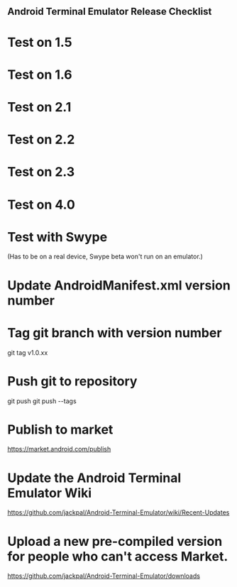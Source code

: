 ## Android Terminal Emulator Release Checklist

# Test on 1.5 

# Test on 1.6

# Test on 2.1

# Test on 2.2

# Test on 2.3

# Test on 4.0

# Test with Swype

(Has to be on a real device, Swype beta won't run on an emulator.)

# Update AndroidManifest.xml version number

# Tag git branch with version number

git tag v1.0.xx

# Push git to repository

git push
git push --tags

# Publish to market

https://market.android.com/publish

# Update the Android Terminal Emulator Wiki

https://github.com/jackpal/Android-Terminal-Emulator/wiki/Recent-Updates

# Upload a new pre-compiled version for people who can't access Market.

https://github.com/jackpal/Android-Terminal-Emulator/downloads



